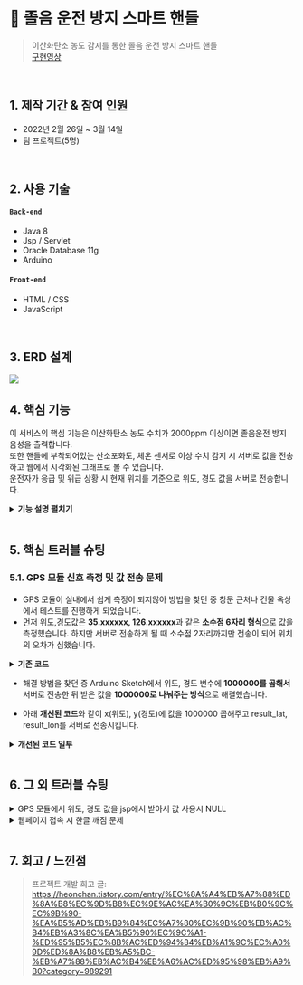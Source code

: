 # :pushpin: 졸음 운전 방지 스마트 핸들
>이산화탄소 농도 감지를 통한 졸음 운전 방지 스마트 핸들  
>[구현영상](https://youtu.be/GPuEISN3gjA) 

</br>

## 1. 제작 기간 & 참여 인원
- 2022년 2월 26일 ~ 3월 14일
- 팀 프로젝트(5명)

</br>

## 2. 사용 기술
#### `Back-end`
  - Java 8
  - Jsp / Servlet
  - Oracle Database 11g
  - Arduino
#### `Front-end`
  - HTML / CSS
  - JavaScript

</br>

## 3. ERD 설계
![](https://user-images.githubusercontent.com/90882199/159430575-1eede29c-4d17-462f-a311-f52c36ad54e8.png)


## 4. 핵심 기능
이 서비스의 핵심 기능은 이산화탄소 농도 수치가 2000ppm 이상이면 졸음운전 방지 음성을 출력합니다.  
또한 핸들에 부착되어있는 산소포화도, 체온 센서로 이상 수치 감지 시 서버로 값을 전송하고 웹에서 시각화된 그래프로 볼 수 있습니다.  
운전자가 응급 및 위급 상황 시 현재 위치를 기준으로 위도, 경도 값을 서버로 전송합니다.  

<details>
<summary><b>기능 설명 펼치기</b></summary>
<div markdown="1">

### 4.1. 전체 흐름
<p align="center">
    <img src="https://user-images.githubusercontent.com/90882199/159431688-5d6b3689-db14-493d-9808-53d48d01009d.png">
</p>
<p align="center">서비스 흐름도 입니다.</p>
<p align="center">
    <img src="https://user-images.githubusercontent.com/90882199/159434996-68f5ca65-cbf3-4c79-9ac3-0ae7221a5bbf.png">
</p>
<p align="center">제품 회로도 입니다.</p>
<p align="center">
    <img src="https://user-images.githubusercontent.com/90882199/159435519-5946f46a-f8d7-441c-81c6-8f9fd00c5e08.png">
</p>
<p align="center">제품 사진 입니다.</p>
핸들 뒤편 좌측과 우측 부분에서 산소포화도 체온을 측정 할 수 있습니다. GPS 모듈은 핸들 내부에 부착되어있습니다. 이산화탄소 센서와, MP3 모듈을 분리한 이유는 실제 차량의 스피커와 연동된 모습을 연출하기 위해서 분리시켜놓았습니다. 실제 차량으로 제품을 만든다면 MP3 모듈을 차량의 스피커와 블루투스 연결을 할 생각입니다.

<details>
<summary><b>아두이노 코드</b></summary>
<div markdown="1">

~~~c++
#include <WiFi.h>
#include <HTTPClient.h>
#include <SoftwareSerial.h>

//체온
#include <Adafruit_MLX90614.h>
Adafruit_MLX90614 mlx = Adafruit_MLX90614();

//산소포화도
#include <Wire.h>
#include "MAX30100_PulseOximeter.h"
#define REPORTING_PERIOD_MS     1000
PulseOximeter pox;
uint32_t tsLastReport = 0;

//gps
#include <TinyGPS.h>
TinyGPS gps;
SoftwareSerial ss(5, 16); // 18tx 19rx
int cnt;
int btn = 2;
boolean check;
int buttonState;

const char* ssid = "KT_GiGA_8403";
const char* password = "6az42bd158";

const char* serverName = "http://59.0.236.167:8081/27.8Hz/getValuesTest.jsp";

unsigned long lastTime = 0;
unsigned long timerDelay = 6000;
long prev_time;

void setup() {
  Serial.begin(9600);

  WiFi.begin(ssid, password);
  Serial.println("Connecting");
  while (WiFi.status() != WL_CONNECTED) {
    delay(500);
    Serial.print(".");
  }
  Serial.println("");
  Serial.print("Connected to WiFi network with IP Address: ");
  Serial.println(WiFi.localIP());

  pox.begin();
  Wire1.setPins(26, 27);
  mlx.begin(MLX90614_I2CADDR, &Wire1);

  //gps
  ss.begin(9600);
  pinMode(2, INPUT);
  cnt = 0;
}

void loop() {
  //산소포화도, 심박수 출력 코드
  pox.update();
  Serial.print("심박수:");
  Serial.print(pox.getHeartRate());
  Serial.print("bpm / 산소포화도:");
  Serial.print(pox.getSpO2());
  Serial.print("%");
  Serial.print(" 체온 = ");
  Serial.print(mlx.readObjectTempC());
  Serial.print("*C");

  //버튼
  buttonState = digitalRead(btn);

  bool newData = false;
  unsigned long chars;
  unsigned short sentences, failed;

  float flat, flon;
  unsigned long age;
  double x, y;
  int result_lat, result_lon;

  if (buttonState == 1) {
    if (check == true) {
      cnt++;
      check = false;
    }
  } else {
    check = true;
  }

  Serial.print(" cnt : ");
  Serial.println(cnt);
  delay(100);

  //Send an HTTP POST request every 10 minutes
  String httpRequestData = "";
  if ((millis() - lastTime) > timerDelay) {
    //Check WiFi connection status
    if (WiFi.status() == WL_CONNECTED) {
      WiFiClient client;
      HTTPClient http;

      // Your Domain name with URL path or IP address with path
      http.begin(client, serverName);

      // Specify content-type header
      http.addHeader("Content-Type", "application/x-www-form-urlencoded");
      // Data to send with HTTP POST

      //---------------------------------------------------------------------------
      //---------------------------------------------------------------------------
      //---------------------------------------------------------------------------
      //서버에 산소포화도,심박수,체온값 전송
      if (pox.getHeartRate() >= 45 && pox.getSpO2() > 90 && pox.getSpO2() <= 100) {
        httpRequestData = "hr=" + (String)pox.getHeartRate() + "&o2=" + (String)pox.getSpO2() + "&temp=" + (String)mlx.readObjectTempC();
      }
      //---------------------------------------------------------------------------
      //---------------------------------------------------------------------------
      //---------------------------------------------------------------------------

      // Send HTTP POST request
      int httpResponseCode = http.POST(httpRequestData);

      Serial.print("HTTP Response code: ");
      Serial.println(httpResponseCode);

      if (millis() - prev_time > 1000) {
        pox = PulseOximeter();
        pox.begin();
      }
      prev_time = millis();

      // Free resources
      http.end();
    }
    else {
      Serial.println("WiFi Disconnected");
    }

    // 버튼 3번 누르면 gps 값 보내기
    if (cnt > 0) {
      for (unsigned long start = millis(); millis() - start < 1000;)
      {
        while (ss.available())
        {
          char c = ss.read();
          // Serial.write(c); // uncomment this line if you want to see the GPS data flowing
          if (gps.encode(c)) // Did a new valid sentence come in?
            newData = true;
        }
      }

      if (newData)
      {
        gps.f_get_position(&flat, &flon, &age);
        Serial.print("LAT=");
        Serial.print(flat == TinyGPS::GPS_INVALID_F_ANGLE ? 0.0 : flat, 6);
        x = (flat == TinyGPS::GPS_INVALID_F_ANGLE ? 0.0 : flat);
        result_lat = x * 1000000;
        Serial.print(" ");
        Serial.print("LON=");
        Serial.println(flon == TinyGPS::GPS_INVALID_F_ANGLE ? 0.0 : flon, 6);
        y = (flon == TinyGPS::GPS_INVALID_F_ANGLE ? 0.0 : flon);
        result_lon = y * 1000000;

        //서버에 GPS값 전송
        httpRequestData += "&LAT=" + (String)result_lat + "&LON=" + (String)result_lon;
      }
    }

    lastTime = millis();
  }
}
~~~  
</div>
</details>

### 4.2. GPS 값을 전송 받아 지도에 위치 표시
![code1](https://user-images.githubusercontent.com/90882199/160230188-54f325ee-1829-49ca-a1f0-ce681afd331c.jpg) 
![image](https://user-images.githubusercontent.com/90882199/160229587-17521393-4827-4724-bf27-0195655af922.png)
- **Kakao Maps API 활용한 위치 표시** :pushpin:[코드 확인](https://github.com/HeonchanKim/smhrd_coreProject/blob/master/src/main/webapp/kakaoMap_gps.jsp#L21)
  - GPS 모듈을 통해 운전자의 경도, 위도 값을 알아냅니다.
  - 값을 서버로 전송시켜 API를 활용해 지도에 위치를 표시해줍니다.

### 4.3. 운전자 측정 데이터 그래프 표시 
![code2](https://user-images.githubusercontent.com/90882199/160231779-f2169834-cac9-4710-9427-0762dc0d0ce5.jpg)
- **1번** 데이터 측정 시간 날을 기준으로 DB에 값이 저장되어 있지 않으면 값을 저장하고 값이 저장되어있다면 값을 변경합니다.
- **2번** 건강 데이터가 저장된 객체를 생성하고 변수에 저장합니다.
- **3번** DB에서 저장된 값을 기준으로 그래프 보여주는 코드 일부 입니다.

</br>

![image](https://user-images.githubusercontent.com/90882199/160228814-98c08252-0ee7-4009-b2b8-5611da092a39.png)
**chart JS 사용해 그래프 구현** :pushpin:[코드 확인](https://github.com/HeonchanKim/smhrd_coreProject/blob/master/src/main/webapp/278board/HealthData.jsp#L151)
  - 건강 데이터를 측정하고 데이터를 서버로 전송받아 DB에 저장합니다.
  - Chart.js Open source를 활용해 사용자에게 그래프로 저장된 데이터를 보여줍니다.
</div>
</details>

</br>

## 5. 핵심 트러블 슈팅
### 5.1. GPS 모듈 신호 측정 및 값 전송 문제
- GPS 모듈이 실내에서 쉽게 측정이 되지않아 방법을 찾던 중 창문 근처나 건물 옥상에서 테스트를 진행하게 되었습니다.
- 먼저 위도,경도값은 **35.xxxxxx, 126.xxxxxx**과 같은 **소수점 6자리 형식**으로 값을 측정했습니다. 하지만 서버로 전송하게 될 때 소수점 2자리까지만 전송이 되어 위치의 오차가 심했습니다.

<details>
<summary><b>기존 코드</b></summary>
<div markdown="1">

~~~c++
#include <SoftwareSerial.h>

#include <TinyGPS.h>

TinyGPS gps;
SoftwareSerial ss(18, 19); // 18tx 19rx

void setup()
{
  Serial.begin(9600);
  ss.begin(9600);
}

void loop()
{
  bool newData = false;
  unsigned long chars;
  unsigned short sentences, failed;

  for (unsigned long start = millis(); millis() - start < 1000;)
  {
    while (ss.available())
    {
      char c = ss.read();
      if (gps.encode(c))
        newData = true;
    }
  }

  if (newData)
  {
    float flat, flon;
    unsigned long age;
    gps.f_get_position(&flat, &flon, &age);
    Serial.print("LAT=");
    Serial.print(flat == TinyGPS::GPS_INVALID_F_ANGLE ? 0.0 : flat, 6);
    Serial.print(" LON=");
    Serial.println(flon == TinyGPS::GPS_INVALID_F_ANGLE ? 0.0 : flon, 6);
  }
  
}
~~~

</div>
</details>

- 해결 방법을 찾던 중 Arduino Sketch에서 위도, 경도 변수에 **1000000를 곱해서** 서버로 전송한 뒤 받은 값을 **1000000로 나눠주는 방식**으로 해결했습니다.

 
- 아래 **개선된 코드**와 같이 x(위도), y(경도)에 값을 1000000 곱해주고 result_lat, result_lon를 서버로 전송시킵니다.

<details>
<summary><b>개선된 코드 일부</b></summary>
<div markdown="1">

~~~c++
 if (newData)
  {
    gps.f_get_position(&flat, &flon, &age);
    Serial.print("LAT=");
    Serial.print(flat == TinyGPS::GPS_INVALID_F_ANGLE ? 0.0 : flat, 6);
    x = (flat == TinyGPS::GPS_INVALID_F_ANGLE ? 0.0 : flat);
    result_lat = x * 1000000;
    Serial.print(" ");
    Serial.print("LON=");
    Serial.println(flon == TinyGPS::GPS_INVALID_F_ANGLE ? 0.0 : flon, 6);
    y = (flon == TinyGPS::GPS_INVALID_F_ANGLE ? 0.0 : flon);
    result_lon = y * 1000000;
  }
~~~
</div>
<details>
<summary><b>서버로 전송한 JSP 코드 일부</b></summary>
<div markdown="1">

~~~java
 if (newData)
  //위도와 경도 값 받아오기
		String lat = request.getParameter("LAT");
		String lon = request.getParameter("LON");
		double r_lat = 0;
		double r_lon = 0;
		
		//실수형 소수점 형식 변환 클래스
		DecimalFormat df  = new DecimalFormat("0.0000");
		
		GpsDAO dao = new GpsDAO();
		GpsVO vo = dao.selectVal();
		
		if(!(lat == null && lon == null)){
			
			//문자열 경도, 위도 실수형으로 변환
			r_lat = Integer.parseInt(lat) / 1000000.0;
			r_lon = Integer.parseInt(lon) / 1000000.0;
			
			//r_lat, r_lon 타입 변환
			double x = Double.parseDouble(df.format(r_lat));
			double y = Double.parseDouble(df.format(r_lon));
			
			//db에 들어간 마지막 위도경도 값 가져오기
			double getLat = Double.parseDouble(df.format(vo.getLat()));
			double getLon = Double.parseDouble(df.format(vo.getLon()));
			
			//현재가져온 위도경도값과 db마지막 위도경도값이 같지않을 때
			if(!(x==getLat && y==getLon)){
				dao.insertVal(r_lat, r_lon);
				System.out.println("dao.insertVal() 실행완료!");			
			}		
		}
~~~

</div>
</details>
</details>

</br>

## 6. 그 외 트러블 슈팅

<details>
<summary>GPS 모듈에서 위도, 경도 값을 jsp에서 받아서 값 사용시 NULL</summary>
<div markdown="1">

- 위도, 경도 값을 받아 변수에 저장 후 이클립스 콘솔에 출력시 값 정상적으로 출력
- jsp 파일 하단에서 script태그를 열어 표현식으로 위도,경도 값 사용시 null 출력
- 여러 방법을 사용하던 중 DB에 값을 저장 후 저장된 값을 사용하는 방식으로 해결
</div>
</details>    
<details>
<summary>웹페이지 접속 시 한글 깨짐 문제</summary>
<div markdown="1">

- 학원에서 주로 euc-kr 인코딩을 사용하면서 배웠다. 아마 utf-8 형식의 파일과, euc-kr의 파일이 동시에 존재하면서 깨지기 시작했었던 것 같다.
- Servers 프로젝트의 Server.xml에서 URI 인코딩을 euc-kr에서 utf-8로 변경하니 문제가 해결되었다.
- 
</div>
</details>    


    
</br>

## 7. 회고 / 느낀점
>프로젝트 개발 회고 글: https://heonchan.tistory.com/entry/%EC%8A%A4%EB%A7%88%ED%8A%B8%EC%9D%B8%EC%9E%AC%EA%B0%9C%EB%B0%9C%EC%9B%90-%EA%B5%AD%EB%B9%84%EC%A7%80%EC%9B%90%EB%AC%B4%EB%A3%8C%EA%B5%90%EC%9C%A1-%ED%95%B5%EC%8B%AC%ED%94%84%EB%A1%9C%EC%A0%9D%ED%8A%B8%EB%A5%BC-%EB%A7%88%EB%AC%B4%EB%A6%AC%ED%95%98%EB%A9%B0?category=989291
